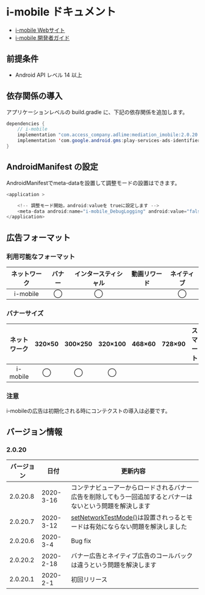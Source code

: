 # i-mobile ドキュメント
- [i-mobile Webサイト](https://sppartner.i-mobile.co.jp/login.aspx)
- [i-mobile 開発者ガイド](https://sppartner.i-mobile.co.jp/sdk_download.aspx)

## 前提条件
- Android API レベル 14 以上

## 依存関係の導入
アプリケーションレベルの build.gradle に、下記の依存関係を追加します。

```java
dependencies {
    // i-mobile
    implementation "com.access_company.adlime:mediation_imobile:2.0.20.8"
    implementation 'com.google.android.gms:play-services-ads-identifier:16.0.0'
}
```

## AndroidManifest の設定
AndroidManifestでmeta-dataを設置して調整モードの設置はできます。

```java
<application >

    <!-- 調整モード開始，android:valueを trueに設定します -->
    <meta-data android:name="i-mobile_DebugLogging" android:value="false" />
</application>
```

## 広告フォーマット

### 利用可能なフォーマット

|ネットワーク|バナー|インタースティシャル|動画リワード|ネイティブ|
|:------: |:---:|:----------:|:------:|:----:|
| i-mobile |  ◯   |   ◯        |       | ◯   |

### バナーサイズ
|ネットワーク |320×50 |300×250 |320×100 |468×60 |728×90 |スマート |
|:------:|:-----:|:------:|:------:|:-----:|:-----:|:----:|
| i-mobile | ◯     | ◯      |  ◯       |       |       |      |

### 注意
i-mobileの広告は初期化される時にコンテクストの導入は必要です。

## バージョン情報

### 2.0.20
| バージョン        | 日付             | 更新内容             |
|-----------------|------------------|---------------------|
| 2.0.20.8        | 2020-3-16        | コンテナビューアーからロードされるバナー広告を削除してもう一回追加するとバナーはないという問題を解決します |
| 2.0.20.7        | 2020-3-12        | [setNetworkTestMode()](./mediation/mediation_debug_test_mode.md)は設置されっるとモードは有効にならない問題を解決しました |
| 2.0.20.6        | 2020-3-4         | Bug fix |
| 2.0.20.2        | 2020-2-18        | バナー広告とネイティブ広告のコールバックは違うという問題を解決します |
| 2.0.20.1        | 2020-2-1         | 初回リリース  |